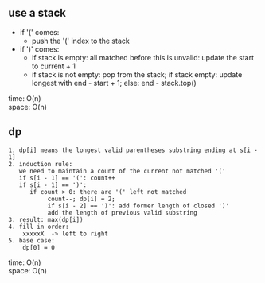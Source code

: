 ## use a stack
- if '(' comes:
	- push the '(' index to the stack
- if ')' comes:
	- if stack is empty: all matched before this is unvalid: update the start to current + 1
	- if stack is not empty: pop from the stack; if stack empty: update longest with end - start + 1; else: end - stack.top()

time: O(n)<br>
space: O(n)
## dp

	1. dp[i] means the longest valid parentheses substring ending at s[i - 1]
	2. induction rule:
	   we need to maintain a count of the current not matched '('
	   if s[i - 1] == '(': count++
	   if s[i - 1] == ')':
	      if count > 0: there are '(' left not matched
	           count--; dp[i] = 2;
	           if s[i - 2] == ')': add former length of closed ')'
               add the length of previous valid substring
	3. result: max(dp[i])
	4. fill in order:
	    xxxxxX  -> left to right
	5. base case:
	    dp[0] = 0

time: O(n)<br>
space: O(n)
